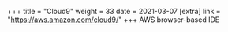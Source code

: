+++
title = "Cloud9"
weight = 33
date = 2021-03-07
[extra]
link = "https://aws.amazon.com/cloud9/"
+++
AWS browser-based IDE

